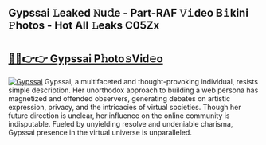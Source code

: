 ## Gypssai 𝙻eaked 𝙽u𝚍e - Part-RAF 𝚅𝚒deo B𝚒kini 𝙿hotos - Hot All 𝙻eaks C05Zx

# <h2><a href="http://ld3zrd.urlbe.top/?page=Gypssai">🔗🔗👉👉 Gypssai P𝚑oto𝚜Vid𝚎o</a></h2>

[![Gypssai](https://i.imgur.com/eBuTRDB.gif)](http://ld3zrd.urlbe.top/?page=Gypssai)
Gypssai, a multifaceted and thought-provoking individual, resists simple description. Her unorthodox approach to building a web persona has magnetized and offended observers, generating debates on artistic expression, privacy, and the intricacies of virtual societies. Though her future direction is unclear, her influence on the online community is indisputable. Fueled by unyielding resolve and undeniable charisma, Gypssai presence in the virtual universe is unparalleled.
